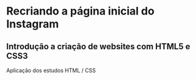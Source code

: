 # Recriando a página inicial do Instagram

## Introdução a criação de websites com HTML5 e CSS3

Aplicação dos estudos HTML / CSS

